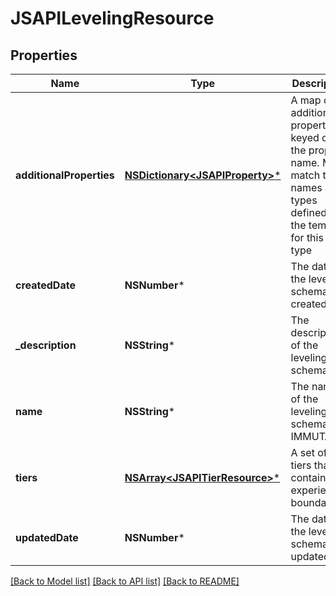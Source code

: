 # JSAPILevelingResource

## Properties
Name | Type | Description | Notes
------------ | ------------- | ------------- | -------------
**additionalProperties** | [**NSDictionary&lt;JSAPIProperty&gt;***](JSAPIProperty.md) | A map of additional properties, keyed on the property name.  Must match the names and types defined in the template for this item type | [optional] 
**createdDate** | **NSNumber*** | The date the leveling schema was created | [optional] 
**_description** | **NSString*** | The description of the leveling schema | [optional] 
**name** | **NSString*** | The name of the leveling schema.  IMMUTABLE | 
**tiers** | [**NSArray&lt;JSAPITierResource&gt;***](JSAPITierResource.md) | A set of tiers that contain experience boundaries | [optional] 
**updatedDate** | **NSNumber*** | The date the leveling schema was updated | [optional] 

[[Back to Model list]](../README.md#documentation-for-models) [[Back to API list]](../README.md#documentation-for-api-endpoints) [[Back to README]](../README.md)


